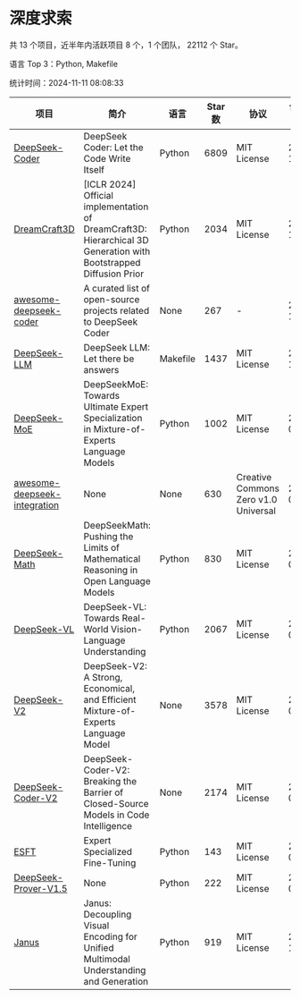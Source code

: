 # 深度求索

共 13 个项目，近半年内活跃项目 8 个，1 个团队， 22112 个 Star。

语言 Top 3：Python, Makefile

统计时间：2024-11-11 08:08:33

| 项目 | 简介 | 语言 | Star 数 | 协议 | 创建时间 | 最后更新时间 | 最后提交时间 |
| --- | --- | --- | --- | --- | --- | --- | --- |
| [DeepSeek-Coder](https://github.com/deepseek-ai/DeepSeek-Coder) | DeepSeek Coder: Let the Code Write Itself | Python | 6809 | MIT License | 2023-10-20 | 2024-11-11 | 2024-05-21 |
| [DreamCraft3D](https://github.com/deepseek-ai/DreamCraft3D) | [ICLR 2024] Official implementation of DreamCraft3D: Hierarchical 3D Generation with Bootstrapped Diffusion Prior | Python | 2034 | MIT License | 2023-10-23 | 2024-11-09 | 2024-08-21 |
| [awesome-deepseek-coder](https://github.com/deepseek-ai/awesome-deepseek-coder) | A curated list of open-source projects related to DeepSeek Coder | None | 267 | - | 2023-11-06 | 2024-11-11 | 2024-04-03 |
| [DeepSeek-LLM](https://github.com/deepseek-ai/DeepSeek-LLM) | DeepSeek LLM: Let there be answers | Makefile | 1437 | MIT License | 2023-11-29 | 2024-11-10 | 2024-02-04 |
| [DeepSeek-MoE](https://github.com/deepseek-ai/DeepSeek-MoE) | DeepSeekMoE: Towards Ultimate Expert Specialization in Mixture-of-Experts Language Models | Python | 1002 | MIT License | 2024-01-02 | 2024-11-11 | 2024-01-16 |
| [awesome-deepseek-integration](https://github.com/deepseek-ai/awesome-deepseek-integration) | None | None | 630 | Creative Commons Zero v1.0 Universal | 2024-01-11 | 2024-11-09 | 2024-10-31 |
| [DeepSeek-Math](https://github.com/deepseek-ai/DeepSeek-Math) | DeepSeekMath: Pushing the Limits of Mathematical Reasoning in Open Language Models | Python | 830 | MIT License | 2024-02-05 | 2024-11-10 | 2024-04-15 |
| [DeepSeek-VL](https://github.com/deepseek-ai/DeepSeek-VL) | DeepSeek-VL: Towards Real-World Vision-Language Understanding | Python | 2067 | MIT License | 2024-03-07 | 2024-11-11 | 2024-04-24 |
| [DeepSeek-V2](https://github.com/deepseek-ai/DeepSeek-V2) | DeepSeek-V2: A Strong, Economical, and Efficient Mixture-of-Experts Language Model | None | 3578 | MIT License | 2024-04-22 | 2024-11-10 | 2024-09-25 |
| [DeepSeek-Coder-V2](https://github.com/deepseek-ai/DeepSeek-Coder-V2) | DeepSeek-Coder-V2: Breaking the Barrier of Closed-Source Models in Code Intelligence | None | 2174 | MIT License | 2024-06-14 | 2024-11-11 | 2024-09-24 |
| [ESFT](https://github.com/deepseek-ai/ESFT) | Expert Specialized Fine-Tuning | Python | 143 | MIT License | 2024-07-04 | 2024-11-07 | 2024-09-22 |
| [DeepSeek-Prover-V1.5](https://github.com/deepseek-ai/DeepSeek-Prover-V1.5) | None | Python | 222 | MIT License | 2024-08-15 | 2024-11-11 | 2024-08-16 |
| [Janus](https://github.com/deepseek-ai/Janus) | Janus: Decoupling Visual Encoding for Unified Multimodal Understanding and Generation | Python | 919 | MIT License | 2024-10-18 | 2024-11-11 | 2024-10-31 |
